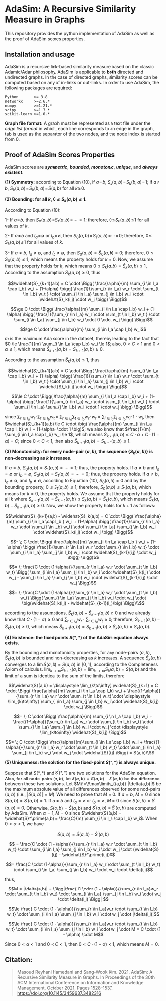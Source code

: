 # AdaSim: A Recursive Similarity Measure in Graphs

This repository provides the python implementation of AdaSim as well as the proof of AdaSim scores properties.

## Installation and usage
AdaSim is a recursive link-based similarity measure based on the classic Adamic/Adar philosophy. AdaSim is applicable to **both** directed and undirected graphs. In the case of directed graphs, similarity scores can be computed based on any of in-links or out-links. In order to use AdaSim, the following packages are required:
```
Python       >= 3.8
networkx     >=2.6.*
numpy        >=1.21.*
scipy        >=1.7.*
scikit-learn >=1.0.*
```

**Graph file format:**
A graph must be represented as a text file under the *edge list format* in which, each line corresponds to an edge in the graph, tab is used as the separator of the two nodes, and the node index is started from 0. 

## Proof of AdaSim Scores Properties
AdaSim scores are **_symmetric_**, **_bounded_**, **_monotonic_**, **_unique_**, and **_always existent_**.

**(1) Symmetry:** according to Equation (10), if $`a\!=\!b`$, $`S_k(a,b)\!=\!S_k(b,a)\!=\!1`$; if $`a\!\neq\!b`$, $`S_k(a,b)\!=\! S_k(b,a)\! =\! \widehat{S}(a,b)`$ for all $`k \! \ge\!  0`$.

**(2) Bounding: for all $k$,  $0 \le S_k(a,b) \le 1$.**

According to Equation (10): 

1- If $`a\!=\!b`$, then $`S_0(a,b)\!=\!S_1(a,b)\!=\!\cdots=1`$; therefore, $`0\! \le\! S_k(a,b)\! \le\! 1`$ for all values of $`k`$. 

2- If $`a\!\neq \!b`$ and $`I_a\!=\!\emptyset`$ or $`I_b\!=\!\emptyset`$, then $`S_0(a,b)\!=\!S_1(a,b)\!=\!\cdots\!=\!0`$; therefore, $`0\! \le \!S_k(a,b)\! \le\! 1`$ for all values of $`k`$.

3- If $a\neq b$, $I_a \neq \emptyset$, and $I_b \neq \emptyset$, then $S_0(a,b) = \widehat{S}_0(a,b) = 0$; therefore, $0 \le S_0(a,b) \le 1$, which means the property holds for $k=0$. Now, we assume that the property holds for $k$, which means $0 \le S_k(a,b) = \widehat{S}_k(a,b) \le 1$, According to the assumption $\widehat{S}_k(a,b) \ge 0$, thus

```math
\widehat{S}_{k+1}(a,b) = C \cdot \Bigg( \frac{\alpha}{m} \sum_{i \in I_a \cap I_b} w_i + (1-\alpha) \bigg( \frac{1}{\sum_{r \in I_a} w_r \cdot \sum_{t \in I_b} w_t } \cdot \sum_{i \in I_a} \sum_{j \in I_b} w_i \cdot \widehat{S}_k(i,j) \cdot w_j \bigg) \Bigg)
```
```math
\ge C \cdot \Bigg( \frac{\alpha}{m} \sum_{i \in I_a \cap I_b} w_i + (1-\alpha) \bigg( \frac{1}{\sum_{r \in I_a} w_r \cdot \sum_{t \in I_b} w_t } \cdot \sum_{i \in I_a} \sum_{j \in I_b} w_i \cdot 0 \cdot w_j \bigg) \Bigg)
```
```math
\ge C \cdot \frac{\alpha}{m} \sum_{i \in I_a \cap I_b} w_i
```

$`m`$ is the maximum Ada score in the dataset, thereby leading to the fact that $`0 \le \frac{1}{m} \sum_{i \in I_a \cap I_b} w_i \le 1`$; also, $`0 < C < 1`$ and $`0 < \alpha \le 1`$, which means $`\widehat{S}_{k+1}(a,b) = S_{k+1}(a,b) \ge 0`$.

According to the assumption $`\widehat{S}_k(a,b) \le 1`$, thus

```math
\widehat{S}_{k+1}(a,b) = C \cdot \Bigg( \frac{\alpha}{m} \sum_{i \in I_a \cap I_b} w_i + (1-\alpha) \bigg( \frac{1}{\sum_{r \in I_a} w_r \cdot \sum_{t \in I_b} w_t } \cdot \sum_{i \in I_a} \sum_{j \in I_b} w_i \cdot \widehat{S}_k(i,j) \cdot w_j \bigg) \Bigg)
```
```math
\le C \cdot \Bigg( \frac{\alpha}{m} \sum_{i \in I_a \cap I_b} w_i + (1-\alpha) \bigg( \frac{1}{\sum_{r \in I_a} w_r \cdot \sum_{t \in I_b} w_t } \cdot \sum_{i \in I_a} \sum_{j \in I_b} w_i \cdot 1 \cdot w_j \bigg) \Bigg)
```

since $`\sum_{r \in I_a} \!w_r\! \cdot \!\sum_{t \in I_b} w_t`$ = $`\sum_{r \in I_a} \sum_{t \in I_b} w_r \!\cdot\! w_t`$ = $`\sum_{i \in I_a} \sum_{j \in I_b}\! w_i\! \cdot\! 1 \!\cdot w_j`$, 
then $`\widehat{S}_{k+1}(a,b) \le C \cdot \big( \frac{\alpha}{m} \sum_{i \in I_a \cap I_b} w_i + (1-\alpha) \cdot 1 \big)`$; we also know that $`\frac{1}{m} \sum_{i \in I_a \cap I_b} w_i \le 1`$, which means $`\widehat{S}_{k+1}(a,b) \le C \cdot \alpha + C \cdot (1-\alpha) `$ = $`C`$; since $`0 < C < 1`$, then also $`\widehat{S}_{k+1}(a,b) = S_{k+1}(a,b) \le 1`$.

**(3) Monotonicity: for every node-pair $(a,b)$, the sequence $`\{S_k(a,b)\}`$ is non-decreasing as $k$ increases.**

If $`a=b`$, $`S_0(a,b) = S_1(a,b) = \cdots = 1`$; thus, the property holds. If $`a \neq b`$ and $`I_a=\emptyset`$ or $`I_b=\emptyset`$, $`S_0(a,b) = S_1(a,b) = \cdots = 0`$; thus, the property holds. If $`a \neq b`$, $`I_a \neq \emptyset`$, and $`I_b \neq \emptyset`$, according to Equation (10), $`S_0(a,b)=0`$ and by the bounding property, $`0 \le S_1(a,b) \le 1`$; therefore, $`S_0(a,b) \le S_1(a,b)`$, which means for $`k=0`$, the property holds. We assume that the property holds for all $`k`$ where $`S_{k-1}(a,b) = \widehat{S}_{k-1}(a,b) \le S_k(a,b) = \widehat{S}_k(a,b)`$, which means $`\widehat{S}_k(a,b) - \widehat{S}_{k-1}(a,b) \ge 0`$. Now, we show the property holds for $`k+1`$ as follows:

```math
\widehat{S}_{k+1}(a,b) - \widehat{S}_k(a,b) = C \cdot \Bigg( \frac{\alpha}{m} \sum_{i \in I_a \cap I_b } w_i + (1-\alpha) \bigg( \frac{1}{\sum_{r \in I_a} w_r \cdot \sum_{t \in I_b} w_t} \cdot \sum_{i \in I_a} \sum_{j \in I_b} w_i \cdot \widehat{S}_k(i,j) \cdot w_j \bigg) \Bigg)
```
```math
- \; C \cdot \Bigg( \frac{\alpha}{m} \sum_{i \in I_a \cap I_b } w_i + (1-\alpha) \bigg( \frac{1}{\sum_{r \in I_a} w_r \cdot \sum_{t \in I_b} w_t} \cdot \sum_{i \in I_a} \sum_{j \in I_b} w_i \cdot \widehat{S}_{k-1}(i,j) \cdot w_j \bigg) \Bigg)
```
```math
= \; \frac{C \cdot (1-\alpha)}{\sum_{r \in I_a} w_r \cdot \sum_{t \in I_b} w_t} \Bigg( \sum_{i \in I_a} \sum_{j \in I_b} w_i \cdot \widehat{S}_k(i,j) \cdot w_j - \sum_{i \in I_a} \sum_{j \in I_b} w_i \cdot \widehat{S}_{k-1}(i,j) \cdot w_j \Bigg)
```
```math
= \; \frac{C \cdot (1-\alpha)}{\sum_{r \in I_a} w_r \cdot \sum_{t \in I_b} w_t}  \Bigg( \sum_{i \in I_a} \sum_{j \in I_b} w_i \cdot w_j \cdot \big(\widehat{S}_k(i,j) - \widehat{S}_{k-1}(i,j)\big) \Bigg)\\
```

according to the assumptions, $`\widehat{S}_k(a,b) - \widehat{S}_{k-1}(a,b) \ge 0`$ and we already know that $`C \cdot (1-\alpha) \ge 0`$ and $`\sum_{r \in I_a} w_r \cdot \sum_{t \in I_b} w_t \ge 0`$; therefore, $`\widehat{S}_{k+1}(a,b) - \widehat{S}_k(a,b) \ge 0`$, which means $`\widehat{S}_{k+1}(a,b) = S_{k+1}(a,b) \ge \widehat{S}_k(a,b) = S_k(a,b)`$.

**(4) Existence: the fixed points $`S(*,*)`$ of the AdaSim equation always exists.**

By the bounding and monotonicity properties, for any node-pairs $`(a,b)`$, $`\widehat{S}_k(a,b)`$ is bounded and non-decreasing as $`k`$ increases. A sequence $`\widehat{S}_k(a,b)`$ converges to a $`\lim \widehat{S}(a,b) = S(a,b)`$ in $`[0,1]`$, according to the Completeness Axiom of calculus. $`\displaystyle\lim_{k\to\infty} \widehat{S}_{k+1}(a,b) = \displaystyle\lim_{k\to\infty} \widehat{S}_k(a,b) = \widehat{S}(a,b)`$ and the limit of a sum is identical to the sum of the limits, therefore

```math
\widehat{S}(a,b) = \displaystyle \lim_{k\to\infty} \widehat{S}_{k+1} = C \cdot \Bigg( \frac{\alpha}{m} \sum_{i \in I_a \cap I_b} w_i + \frac{(1-\alpha)}{\sum_{r \in I_a} w_r \cdot \sum_{t \in I_b} w_t} \cdot \displaystyle \lim_{k\to\infty} \sum_{i \in I_a} \sum_{j \in I_b} w_i \cdot \widehat{S}_k(i,j) \cdot w_j \Bigg)
```
```math
= \; C \cdot \Bigg( \frac{\alpha}{m} \sum_{i \in I_a \cap I_b} w_i + \frac{(1-\alpha)}{\sum_{r \in I_a} w_r \cdot \sum_{t \in I_b} w_t} \cdot \sum_{i \in I_a} \sum_{j \in I_b} w_i \cdot w_j \cdot \displaystyle \lim_{k\to\infty} \widehat{S}_k(i,j) \Bigg)
```
```math
= \; C \cdot \Bigg( \frac{\alpha}{m}\sum_{i \in I_a \cap I_b} w_i + \frac{(1-\alpha)}{\sum_{r \in I_a} w_r \cdot \sum_{t \in I_b} w_t} \cdot \sum_{i \in I_a} \sum_{j \in I_b} w_i \cdot w_j \cdot \widehat{S}(i,j) \Bigg) = S(a,b)\\
```
**(5) Uniqueness: the solution for the fixed-point $`S(*,*)`$ is always unique.**

Suppose that $`S(*,*)`$ and $`S^\prime(*,*)`$ are two solutions for the AdaSim equation. Also, for all node-pairs $`(a,b)`$, let $`\delta(a,b) = S(a,b) - S^\prime(a,b)`$ be the difference between these two solutions. Let  $`M\!=\!\max\limits_{(a,b)} |\delta(a,b)|`$ be the maximum absolute value of all differences observed for some nod-pairs $`(a,b)`$ (i.e., $`|\delta(a,b)| = M)`$. We need to prove that $`M=0`$. If $`a=b`$, $`M=0`$ since $`S(a,b) = S^\prime(a,b) = 1`$. If $`a \neq b`$ and $`I_a = \emptyset`$ or $`I_b = \emptyset`$, $`M=0`$ since $`S(a,b) = S^\prime(a,b) = 0`$. Otherwise, $`S(a,b) = \widehat{S}(a,b)`$ and $`S^\prime(a,b) = \widehat{S}^\prime(a,b)`$ are computed by AdaSim. When $`\alpha=1`$, $`M=0`$ since $`\widehat{S}(a,b) = \widehat{S}^\prime(a,b) = \frac{C}{m} \sum_{i \in I_a \cap I_b} w_i`$. When $`0 < \alpha < 1`$, we have 

```math
\delta(a,b) = \widehat{S}(a,b) - \widehat{S}^\prime(a,b)
```
```math
 = \frac{C \cdot (1 - \alpha)}{\sum_{r \in I_a} w_r \cdot \sum_{t \in I_b} w_t} \cdot \sum_{i \in I_a} \sum_{j \in I_b} w_i \cdot w_j \cdot (\widehat{S}(i,j) - \widehat{S}^\prime(i,j))
```
```math
= \frac{C \cdot (1-\alpha)}{\sum_{r \in I_a} w_r \cdot \sum_{t \in I_b} w_t} \cdot \sum_{i \in I_a} \sum_{j \in I_b} w_i \cdot w_j \cdot \delta(i,j)
```

thus,

```math
M = |\delta(a,b)| = \Bigg|\frac{ C \cdot (1 - \alpha)}{\sum_{r \in I_a}w_r \cdot \sum_{t \in I_b} w_t} \cdot \sum_{i \in I_a} \sum_{j \in I_b} w_i \cdot w_j \cdot \delta(i,j) \Bigg| 
```
```math
\le \frac{ C \cdot (1 - \alpha)}{\sum_{r \in I_a}w_r \cdot \sum_{t \in I_b} w_t} \cdot \sum_{i \in I_a} \sum_{j \in I_b} w_i \cdot w_j \cdot |\delta(i,j)|
```
```math
\le \frac{ C \cdot (1 - \alpha)}{\sum_{r \in I_a}w_r \cdot \sum_{t \in I_b} w_t} \cdot \sum_{i \in I_a} \sum_{j \in I_b} w_i \cdot w_j \cdot M = C \cdot (1 - \alpha) \cdot M
```
Since $`0 < \alpha < 1`$ and $`0 < C < 1`$, then $`0 < C \cdot (1-\alpha) < 1`$, which means $`M=0`$.


## Citation:
> Masoud Reyhani Hamedani and Sang-Wook Kim. 2021. AdaSim: A Recursive Similarity Measure in Graphs. In Proceedings of the 30th ACM International Conference on Information and Knowledge Management, October 2021, Pages 1528–1537. https://doi.org/10.1145/3459637.3482316
